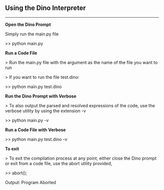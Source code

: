 ## Using the Dino Interpreter
-----
**Open the Dino Prompt**

Simply run the main.py file

\>>	python main.py

**Run a Code File**

\> Run the main.py file with the argument as the name of the file you want to run

\> If you want to run the file test.dino:

\>>	python main.py test.dino

**Run the Dino Prompt with Verbose**

\> To also output the parsed and resolved expressions of the code, use the verbose utility by using the extension -v

\>>	python main.py -v

**Run a Code File with Verbose**

\>>	python main.py test.dino -v

**To exit**

\> To exit the compilation process at any point, either close the Dino prompt or exit from a code file, use the abort utility provided,

\>>	abort();

Output: Program Aborted
